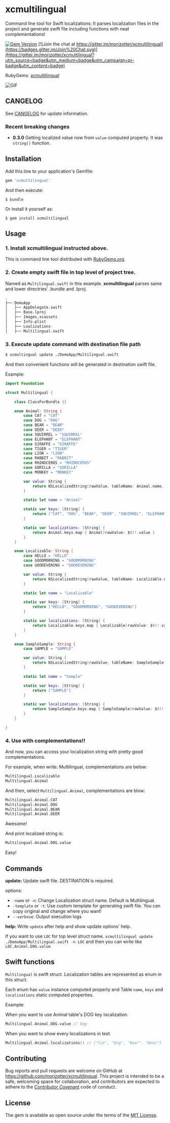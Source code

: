 # xcmultilingual

Command line tool for Swift localizations: It parses localization files in the project and generate swift file including functions with neat complementations!

[![Gem Version](https://badge.fury.io/rb/xcmultilingual.svg)](http://badge.fury.io/rb/xcmultilingual) [![Join the chat at https://gitter.im/morizotter/xcmultilingual](https://badges.gitter.im/Join%20Chat.svg)](https://gitter.im/morizotter/xcmultilingual?utm_source=badge&utm_medium=badge&utm_campaign=pr-badge&utm_content=badge)

RubyGems: [xcmultilingual](https://rubygems.org/gems/xcmultilingual)

![GIF](misc/xcmultilingual.gif)

## CANGELOG

See [CANGELOG](CHANGELOG.md) for update information.

### Recent breaking changes

- **0.3.0** Getting localized value now from `value` computed property. It was `string()` function.

## Installation

Add this line to your application's Gemfile:

```ruby
gem 'xcmultilingual'
```

And then execute:

    $ bundle

Or install it yourself as:

    $ gem install xcmultilingual

## Usage

### 1. Install xcmultilingual instructed above.

This is command line tool distributed with [RubyGems.org](https://rubygems.org/).

### 2. Create empty swift file in top level of project tree.

Named as `Multilingual.swift` in this example. **xcmultilingual** parses same and lower directries' .bundle and .lproj.

```bash
.
├── DemoApp
│   ├── AppDelegate.swift
│   ├── Base.lproj
│   ├── Images.xcassets
│   ├── Info.plist
│   ├── Loalizations
│   ├── Multilingual.swift
```

### 3. Execute update command with destination file path

```bash
$ xcmultingual update ./DemoApp/Multilingual.swift
```

And then convenient functions will be generated in destination swift file.

Example:

```swift
import Foundation

struct Multilingual {

    class ClassForBundle {}

    enum Animal: String {
        case CAT = "CAT"
        case DOG = "DOG"
        case BEAR = "BEAR"
        case DEER = "DEER"
        case SQUIRREL = "SQUIRREL"
        case ELEPHANT = "ELEPHANT"
        case GIRAFFE = "GIRAFFE"
        case TIGER = "TIGER"
        case LION = "LION"
        case RABBIT = "RABBIT"
        case RHINOCEROS = "RHINOCEROS"
        case GORILLA = "GORILLA"
        case MONKEY = "MONKEY"

        var value: String {
            return NSLocalizedString(rawValue, tableName: Animal.name, bundle: NSBundle(forClass: ClassForBundle.self), value: rawValue, comment: "")
        }

        static let name = "Animal"

        static var keys: [String] {
            return ["CAT", "DOG", "BEAR", "DEER", "SQUIRREL", "ELEPHANT", "GIRAFFE", "TIGER", "LION", "RABBIT", "RHINOCEROS", "GORILLA", "MONKEY"]
        }

        static var localizations: [String] {
            return Animal.keys.map { Animal(rawValue: $0)!.value }
        }
    }

    enum Localizable: String {
        case HELLO = "HELLO"
        case GOODMORNING = "GOODMORNING"
        case GOODEVENING = "GOODEVENING"

        var value: String {
            return NSLocalizedString(rawValue, tableName: Localizable.name, bundle: NSBundle(forClass: ClassForBundle.self), value: rawValue, comment: "")
        }

        static let name = "Localizable"

        static var keys: [String] {
            return ["HELLO", "GOODMORNING", "GOODEVENING"]
        }

        static var localizations: [String] {
            return Localizable.keys.map { Localizable(rawValue: $0)!.value }
        }
    }

    enum SampleSample: String {
        case SAMPLE = "SAMPLE"

        var value: String {
            return NSLocalizedString(rawValue, tableName: SampleSample.name, bundle: NSBundle(path: NSBundle(forClass: Multilingual.ClassForBundle.self).resourcePath!.stringByAppendingPathComponent("sample.bundle"))!, value: rawValue, comment: "")
        }

        static let name = "Sample"

        static var keys: [String] {
            return ["SAMPLE"]
        }

        static var localizations: [String] {
            return SampleSample.keys.map { SampleSample(rawValue: $0)!.value }
        }
    }

}
```

### 4. Use with complementations!!

And now, you can access your localization string with pretty good complementations.

For example, when write: Multilingual, complementations are below:

```swift
Multilingual.Localizable
Multilingual.Animal
```

And then, select `Multilingual.Animal`, complementations are blow:

```swift
Multilingual.Animal.CAT
Multilingual.Animal.DOG
Multilingual.Animal.BEAR
Multilingual.Animal.DEER
```

Awesome!

And print localized string is:

```swift
Multilingual.Animal.DOG.value
```

Easy!

## Commands

**update:** Update swift file. DESTINATION is required.

options:
- `-name` or `-n`: Change Localization struct name. Default is Multilingual.
- `-template` or `-t`: Use custom template for generating swift file. You can copy original and change where you want!
- `--verbose`: Output execution logs

**help:** Write `update` after help and show update options' help.

If you want to use `LOC` for top level struct name. `xcmultilingual update ./DemoApp/Multilingual.swift -n LOC` and then you can write like `LOC.Animal.DOG.value`

## Swift functions

`Multilingual` is swift struct. Localization tables are represented as enum in this struct.

Each enum has `value` instance computed property and Table `name`, `keys` and `localizations` static computed properties.

Example:

When you want to use Animal table's DOG key localization.

```swift
Multilingual.Animal.DOG.value // Dog
```

When you want to show every localizations in test.

```swift
Multilingual.Animal.localizations() // ["Cat", "Dog", "Bear", "Dear"]
```



## Contributing

Bug reports and pull requests are welcome on GitHub at https://github.com/morizotter/xcmultilingual. This project is intended to be a safe, welcoming space for collaboration, and contributors are expected to adhere to the [Contributor Covenant](contributor-covenant.org) code of conduct.

## License

The gem is available as open source under the terms of the [MIT License](http://opensource.org/licenses/MIT).
